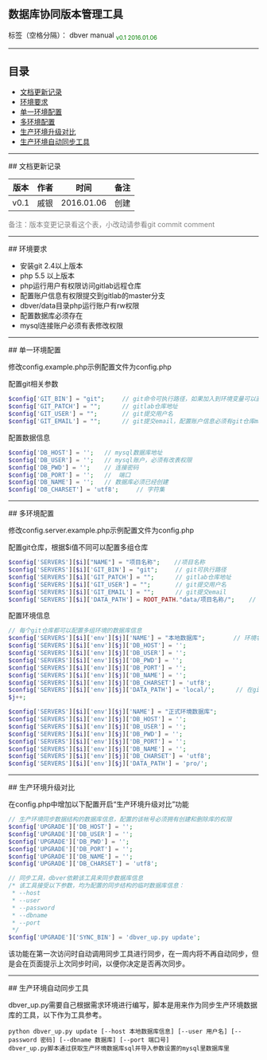 ## 数据库协同版本管理工具

标签（空格分隔）： dbver manual
<font color="green">
<sub>v0.1
2016.01.06<sub>
</font>


---
## 目录

* [文档更新记录](#History)
* [环境要求](#Environment)
* [单一环境配置](#Simpleness)
* [多环境配置](#Servers)
* [生产环境升级对比](#UpDiff)
* [生产环境自动同步工具](#Sync)


---
<div id="History"></div>
## 文档更新记录

版本|作者|时间|备注
---|---|---|---
v0.1|戚银|2016.01.06|创建

<font color="gray">备注：版本变更记录看这个表，小改动请参看git commit comment</font>



---
<div id="Environment"></div>
## 环境要求

* 安装git 2.4以上版本
* php 5.5 以上版本
* php运行用户有权限访问gitlab远程仓库
* 配置账户信息有权限提交到gitlab的master分支
* dbver/data目录php运行账户有rw权限
* 配置数据库必须存在
* mysql连接账户必须有表修改权限




---
<div id="Simpleness"></div>
## 单一环境配置

修改config.example.php示例配置文件为config.php

配置git相关参数
```php
$config['GIT_BIN'] = "git";     // git命令可执行路径，如果加入到环境变量可以直接写git
$config['GIT_PATCH'] = "";      // gitlab仓库地址
$config['GIT_USER'] = "";       // git提交用户名
$config['GIT_EMAIL'] = "";      // git提交email，配置账户信息必须有git仓库master提交权限
```

配置数据信息
```php
$config['DB_HOST'] = '';   // mysql数据库地址
$config['DB_USER'] = '';   // mysql账户，必须有改表权限
$config['DB_PWD'] = '';    // 连接密码
$config['DB_PORT'] = '';   //  端口
$config['DB_NAME'] = '';   // 数据库必须已经创建
$config['DB_CHARSET'] = 'utf8';     // 字符集
```



---
<div id="Servers"></div>
## 多环境配置

修改config.server.example.php示例配置文件为config.php

配置git仓库，根据$i值不同可以配置多组仓库
```php
$config['SERVERS'][$i]["NAME"] = "项目名称";    //项目名称
$config['SERVERS'][$i]['GIT_BIN'] = "git";     // git可执行路径
$config['SERVERS'][$i]['GIT_PATCH'] = "";      // gitlab仓库地址
$config['SERVERS'][$i]['GIT_USER'] = "";       // git提交用户名
$config['SERVERS'][$i]['GIT_EMAIL'] = "";      // git提交email
$config['SERVERS'][$i]['DATA_PATH'] = ROOT_PATH."data/项目名称/";    // 仓库克隆地址，必须有rw权限
```

配置环境信息
```php
// 每个git仓库都可以配置多组环境的数据库信息
$config['SERVERS'][$i]['env'][$j]['NAME'] = "本地数据库";        // 环境名字
$config['SERVERS'][$i]['env'][$j]['DB_HOST'] = '';
$config['SERVERS'][$i]['env'][$j]['DB_USER'] = '';
$config['SERVERS'][$i]['env'][$j]['DB_PWD'] = '';
$config['SERVERS'][$i]['env'][$j]['DB_PORT'] = '';
$config['SERVERS'][$i]['env'][$j]['DB_NAME'] = '';
$config['SERVERS'][$i]['env'][$j]['DB_CHARSET'] = 'utf8';
$config['SERVERS'][$i]['env'][$j]['DATA_PATH'] = 'local/';      // 在git仓库下的存储的位置
$j++;

$config['SERVERS'][$i]['env'][$j]['NAME'] = "正式环境数据库";
$config['SERVERS'][$i]['env'][$j]['DB_HOST'] = '';
$config['SERVERS'][$i]['env'][$j]['DB_USER'] = '';
$config['SERVERS'][$i]['env'][$j]['DB_PWD'] = '';
$config['SERVERS'][$i]['env'][$j]['DB_PORT'] = '';
$config['SERVERS'][$i]['env'][$j]['DB_NAME'] = '';
$config['SERVERS'][$i]['env'][$j]['DB_CHARSET'] = 'utf8';
$config['SERVERS'][$i]['env'][$j]['DATA_PATH'] = 'pro/';
```



---
<div id="UpDiff"></div>
## 生产环境升级对比

在config.php中增加以下配置开启“生产环境升级对比”功能

```php
// 生产环境同步数据结构的数据库信息，配置的该帐号必须拥有创建和删除库的权限
$config['UPGRADE']['DB_HOST'] = '';
$config['UPGRADE']['DB_USER'] = '';
$config['UPGRADE']['DB_PWD'] = '';
$config['UPGRADE']['DB_PORT'] = '';
$config['UPGRADE']['DB_NAME'] = '';
$config['UPGRADE']['DB_CHARSET'] = 'utf8';

// 同步工具，dbver依赖该工具来同步数据库信息
/* 该工具接受以下参数，均为配置的同步结构的临时数据库信息：
 * --host
 * --user
 * --password
 * --dbname
 * --port
 */
$config['UPGRADE']['SYNC_BIN'] = 'dbver_up.py update';
```

该功能在第一次访问时自动调用同步工具进行同步，在一周内将不再自动同步，但是会在页面提示上次同步时间，以便你决定是否再次同步。



---
<div id="Sync"></div>
## 生产环境自动同步工具

dbver_up.py需要自己根据需求环境进行编写，脚本是用来作为同步生产环境数据库的工具，以下作为工具参考。
```
python dbver_up.py update [--host 本地数据库信息] [--user 用户名] [--password 密码] [--dbname 数据库] [--port 端口号]
dbver_up.py脚本通过获取生产环境数据库sql并导入参数设置的mysql里数据库里

